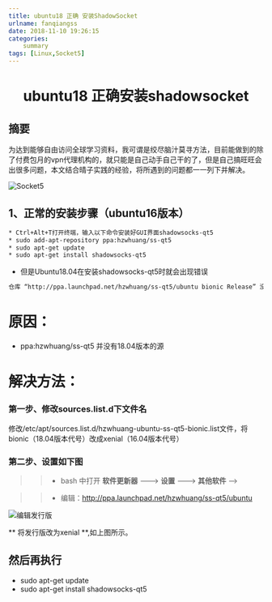 ```yaml
---
title: ubuntu18 正确 安装ShadowSocket
urlname: fanqiangss
date: 2018-11-10 19:26:15
categories:     
    summary
tags: [Linux,Socket5]
---
```


# <center> ubuntu18 正确安装shadowsocket </center>

## 摘要

为达到能够自由访问全球学习资料，我可谓是绞尽脑汁莫寻方法，目前能做到的除了付费包月的vpn代理机构的，就只能是自己动手自己干的了，但是自己搞旺旺会出很多问题，本文结合晴子实践的经验，将所遇到的问题都一一列下并解决。

![Socket5](https://timgsa.baidu.com/timg?image&quality=80&size=b9999_10000&sec=1541859694666&di=4157a8d46151dfea7b45b6b0e6277d61&imgtype=0&src=http%3A%2F%2Fwenwen.soso.com%2Fp%2F20120619%2F20120619102239-1814974902.jpg)

<!-- more -->

## 1、正常的安装步骤（ubuntu16版本）


```bash
* Ctrl+Alt+T打开终端，输入以下命令安装好GUI界面shadowsocks-qt5
* sudo add-apt-repository ppa:hzwhuang/ss-qt5
* sudo apt-get update
* sudo apt-get install shadowsocks-qt5
```

* 但是Ubuntu18.04在安装shadowsocks-qt5时就会出现错误

```bash
仓库 “http://ppa.launchpad.net/hzwhuang/ss-qt5/ubuntu bionic Release” 没有 Release 文件
```

# 原因：

* ppa:hzwhuang/ss-qt5 并没有18.04版本的源

# 解决方法：

### 第一步、修改sources.list.d下文件名

修改/etc/apt/sources.list.d/hzwhuang-ubuntu-ss-qt5-bionic.list文件，将bionic（18.04版本代号）改成xenial（16.04版本代号）

### 第二步、设置如下图

>> * bash 中打开 
**软件更新器** ---> **设置** ---> **其他软件** -->

>> * 编辑：http://ppa.launchpad.net/hzwhuang/ss-qt5/ubuntu

![编辑发行版](https://i.loli.net/2018/10/22/5bcdcb28d4124.png)

** 将发行版改为xenial **,如上图所示。

## 然后再执行

* sudo apt-get update
* sudo apt-get install shadowsocks-qt5 





